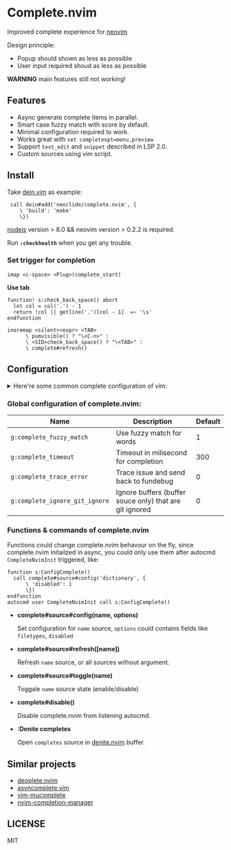 # Complete.nvim

Improved complete experience for [neovim](https://github.com/neovim/neovim)

Design principle:

* Popup should shown as less as possible
* User input required shoud as less as possible

**WARNING** main features still not working!

## Features

* Async generate complete items in parallel.
* Smart case fuzzy match with score by default.
* Minimal configuration required to work.
* Works great with `set completeopt=menu,preview`
* Support `text_edit` and `snippet` described in LSP 2.0.
* Custom sources using vim script.

## Install

Take [dein.vim](https://github.com/Shougo/dein.vim) as example:

``` vim
 call dein#add('neoclide/complete.nvim', {
    \ 'build': 'make'
    \})
```

[nodejs](http://nodejs.org/) version > 8.0 && neovim version > 0.2.2 is required.

Run **`:checkhealth`** when you get any trouble.


### Set trigger for completion

``` vim
imap <c-space> <Plug>(complete_start)
```

**Use tab**

``` vim
function! s:check_back_space() abort
  let col = col('.') - 1
  return !col || getline('.')[col - 1]  =~ '\s'
endfunction

inoremap <silent><expr> <TAB>
      \ pumvisible() ? "\<C-n>" :
      \ <SID>check_back_space() ? "\<TAB>" :
      \ complete#refresh()
```

## Configuration

<details>
  <summary>Here're some common complete configuration of vim:</summary>

``` vim
" user <Tab> and <S-Tab> to iterate complete item
inoremap <expr> <Tab> pumvisible() ? "\<C-n>" : "\<Tab>"
inoremap <expr> <S-Tab> pumvisible() ? "\<C-p>" : "\<S-Tab>"
" use <enter> to finish complete
inoremap <expr> <cr> pumvisible() ? "\<C-y>" : "\<cr>"

" Auto close preview window when completion is done.
autocmd! CompleteDone * if pumvisible() == 0 | pclose | endif

" Recommanded completeopt setting see `:h completeopt`
set completeopt=menu,preview
```
</details>


### Global configuration of complete.nvim:

Name                           | Description                                             | Default
------------                   | -------------                                           | ------------
`g:complete_fuzzy_match`       | Use fuzzy match for words                               | 1
`g:complete_timeout`           | Timeout in milisecond for completion                    | 300
`g:complete_trace_error`       | Trace issue and send back to fundebug                   | 0
`g:complete_ignore_git_ignore` | Ignore buffers (buffer souce only) that are git ignored | 0

### Functions & commands of complete.nvim

Functions could change complete.nvim behavour on the fly, since complete.nvim
initailzed in async, you could only use them after autocmd `CompleteNvimInit`
triggered, like:

``` vim
function s:ConfigComplete()
  call complete#source#config('dictionary', {
      \ 'disabled': 1
      \})
endfunction
autocmd user CompleteNvimInit call s:ConfigComplete()
```

* **complete#source#config(name, options)**

  Set configuration for `name` source, `options` could contains fields like
  `filetypes`, `disabled`

* **complete#source#refresh([name])**

  Refresh `name` source, or all sources without argument.

* **complete#source#toggle(name)**

  Toggale `name` source state (enable/disable)

* **complete#disable()**

  Disable complete.nvim from listening autocmd.

* **:Denite completes**

  Open `completes` source in [denite.nvim](https://github.com/Shougo/denite.nvim) buffer.

## Similar projects

* [deoplete.nvim](https://github.com/Shougo/deoplete.nvim)
* [asyncomplete.vim](https://github.com/prabirshrestha/asyncomplete.vim)
* [vim-mucomplete](https://github.com/lifepillar/vim-mucomplete/)
* [nvim-completion-manager](https://github.com/roxma/nvim-completion-manager)

## LICENSE

MIT
